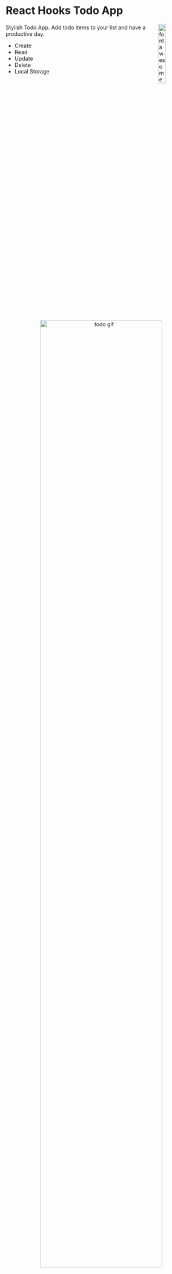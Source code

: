# React Hooks Todo App

<img align="right" src="./src/images/react-brands.svg" width="20%" alt="fontawesome react logo" />

Stylish Todo App.
Add todo items to your list and have a productive day.

- Create
- Read
- Update
- Delete
- Local Storage

<div align="center">
<img src="https://i.gyazo.com/c6c1cc5e8f761ab32f32a911cb01d87a.gif" alt="todo gif" width="80%" />
</div>

## Installation

1. Clone this repo

```bash
git clone https://github.com/RamziBach/Todo.git
```

2. Install dependencies

```bash
npm install
```

3. Start development server

```bash
npm start
```

## Quick Overview

`Creating` and `Updating` _onSubmit_.
`Reading` and `Deleting` with array manipulations.
Persistence with _Local Storage_.

## Thorough Overview

Let's go through how it's built.
**Excluding the CSS and the Header.**

### Dependencies:

- `ReactJS`

```bash
npx create-react-app my-app
```

- `uuid`

```bash
npm i uuid
```

### HTML

```html
<div id="root"></div>
```

### JavaScript

1. `index.js`

```javascript
import React from 'react';
import ReactDOM from 'react-dom';

import App from './components/App';

ReactDOM.render(
  <React.StrictMode>
    <App />
  </React.StrictMode>,
  document.getElementById('root')
);
```

2. `App.js`

```javascript
import React from 'react';

import Header from './header/Header';
import Todo from './todo/Todo';

import '../style/app.css';

const App = () => {
  return (
    <>
      <Todo />
    </>
  );
};

export default App;
```

3. `Todo.js`

Let's break this one down into bite sized pieces.

- Imports :point_down:

```javascript
import React, { useState, useRef, useEffect } from 'react';
import { v4 as uuidv4 } from 'uuid';
```

- Write your component :point_down:

```javascript
import React, { useState, useRef, useEffect } from 'react';
import { v4 as uuidv4 } from 'uuid';

const Todo = () => {
  return null;
};

export default Todo;
```

- Write your JSX :point_down:

```JavaScript
import React, { useState, useRef, useEffect } from 'react';
import { v4 as uuidv4 } from 'uuid';

const Todo = () => {
  return (
    <div>
      <h1>Todo</h1>
      <form onSubmit={}>
        <input
          ref={}
          onChange={}
          value={}
          maxLength="40"
          placeholder="Enter todo..."
          autocomplete="off"
        />
        <button>Add todo</button>
        <button type="button">Clear</button>
      </form>
      <ul>
        {}
      </ul>
    </div>
  );
};

export default Todo;
```

- Add state :point_down:

```javascript
const [items, setItems] = useState([]); // Empty array
const [text, setText] = useState('');
const [isEditing, setIsEditing] = useState(false);
const [editId, setEditId] = useState('');
```

```javascript
import React, { useState, useRef, useEffect } from 'react';
import { v4 as uuidv4 } from 'uuid';

const Todo = () => {
  const [items, setItems] = useState([]);
  const [text, setText] = useState('');
  const [isEditing, setIsEditing] = useState(false);
  const [editId, setEditId] = useState('');

  return (
    <div>
      <h1>Todo</h1>
      <form onSubmit={}>
        <input
          ref={}
          onChange={}
          value={text} // added text state to value
          maxLength="40"
          placeholder="Enter todo..."
          autocomplete="off"
        />
        <button>Add todo</button>
        <button type="button">Clear</button>
      </form>
      <ul>{}</ul>
    </div>
  );
};

export default Todo;
```

- Add handle functions :point_down:

```javascript
const handleChange = e => {};
const handleSubmit = e => {};
const handleClear = () => {};
const handleDelete = id => {};
const handleEdit = (id, text) => {};
const handleIsComplete = (id, text, isComplete) => {};
```

```javascript
import React, { useState, useRef, useEffect } from 'react';
import { v4 as uuidv4 } from 'uuid';

const Todo = () => {
  const [items, setItems] = useState([]);
  const [text, setText] = useState('');
  const [isEditing, setIsEditing] = useState(false);
  const [editId, setEditId] = useState('');

  const handleChange = e => {};

  const handleSubmit = e => {};

  const handleClear = () => {};

  const handleDelete = id => {};

  const handleEdit = (id, text) => {};

  const handleIsComplete = (id, text, isComplete) => {};

  return (
    <div>
      <h1>Todo</h1>
      <form onSubmit={handleSubmit}>
        {' '}
        // Added handleSubmit
        <input
          ref={}
          onChange={handleChange} // Added handleChange
          value={text}
          maxLength="40"
          placeholder="Enter todo..."
          autocomplete="off"
        />
        <button>Add todo</button>
        <button
          onClick={handleClear} // Added handleClear
          type="button"
        >
          Clear
        </button>
      </form>
      <ul>{}</ul>
    </div>
  );
};

export default Todo;
```

- Write functions :point_down: (Hard part...)

```javascript
// Setting state to the input value dynamically on every change
const handleChange = e => setText(e.target.value);
```

```javascript
const handleSubmit = e => {
  e.preventDefault(); // Prevent default submit behavior
  if (text.length === 0) return; // Stops submission if nothing is typed in input
  if (isEditing) {
    // Set your state immutably
    // This code will execute when we are editing
    // It will replace our items state with what it had before
    // and make the edit.
    setItems(prevState => {
      const newItems = [...prevState];
      const index = newItems.findIndex(item => item.id === editId);
      newItems.splice(index, 1, { id: uuidv4(), text, isComplete: false });
      return newItems;
    });
    setIsEditing(false);
    setText('');
    setEditId('');
    return; // Leave function after edit
  }
  // Set your state immutably
  // Code here will add new items to state
  setItems(prevState => [
    ...prevState,
    { id: uuidv4(), text, isComplete: false },
  ]);
  setText('');
};
```

```javascript
const handleClear = () => {
  if (isEditing) {
    setIsEditing(false);
    setText('');
    setEditId('');
    return;
  }
  setItems([]); // Deletes everything in our state
};
```

```javascript
const handleDelete = id => {
  // This returns the previous state but without the index we select.
  setItems(prevState => prevState.filter(item => item.id !== id));
};
```

```javascript
const handleEdit = (id, text) => {
  setIsEditing(true);
  setText(text);
  setEditId(id); // This is used in handleSubmit
};
```

```javascript
const handleIsComplete = (id, text, isComplete) => {
  if (isComplete) {
    // Immutability
    setItems(prevState => {
      const newItems = [...prevState];
      const index = newItems.findIndex(item => item.id === id);
      newItems.splice(index, 1, { id: uuidv4(), text, isComplete: false });
      return newItems;
    });
    return;
  }
  // Immutability
  setItems(prevState => {
    const newItems = [...prevState];
    const index = newItems.findIndex(item => item.id === id);
    newItems.splice(index, 1, { id: uuidv4(), text, isComplete: true });
    return newItems;
  });
};
```

- Add ref underneath your state :point_down:

```javascript
const inputRef = useRef(null);
```

```javascript
<input
  ref={inputRef} // Added ref here
  onChange={handleChange}
  value={text}
  maxLength="40"
  placeholder="Enter todo..."
  autocomplete="off"
/>
```

- Add focus to input on Mount :point_down:

```javascript
useEffect(() => inputRef.current.focus(), []);
```

- Finish JSX :point_down:

```javascript
const mapItems = items.map(item => (
  <li key={item.id}>
    {item.text}
    <button onClick={() => handleDelete(item.id)}>Delete</button>
    <button onClick={() => handleEdit(item.id, item.text)}>Edit</button>
    <button
      onClick={() => handleIsComplete(item.id, item.text, item.isComplete)}
    >
      Complete
    </button>
  </li>
));

return (
  <div>
    <h1>Todo</h1>
    <form onSubmit={handleSubmit}>
      <input
        ref={inputRef}
        onChange={handleChange}
        value={text}
        maxLength="40"
        placeholder="Enter todo..."
        autocomplete="off"
      />
      <button>{isEditing ? 'Update' : `Add #${items.length + 1}`}</button>
      <button onClick={handleClear} type="button">
        {isEditing ? 'Cancel' : 'Clear'}
      </button>
    </form>
    <ul>{mapItems}</ul>
  </div>
);
```

- Set local storage :point_down:

```javascript
useEffect(() => localStorage.setItem('Items', JSON.stringify(items)), [items]);
```

- Get local storage :point_down:

```javascript
const LOCAL_STORAGE = () => JSON.parse(localStorage.getItem('Items')) || [];
const [items, setItems] = useState(LOCAL_STORAGE);
```
